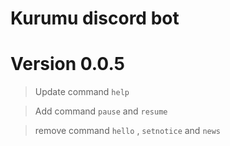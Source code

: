 # Kurumu discord bot

# Version 0.0.5

> Update command `help`

> Add command `pause` and `resume`

> remove command `hello` , `setnotice` and `news`
